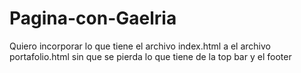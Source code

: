 # Pagina-con-Gaelria
Quiero incorporar lo que tiene el archivo index.html a el archivo portafolio.html sin que se pierda lo que tiene de la top bar y el footer
